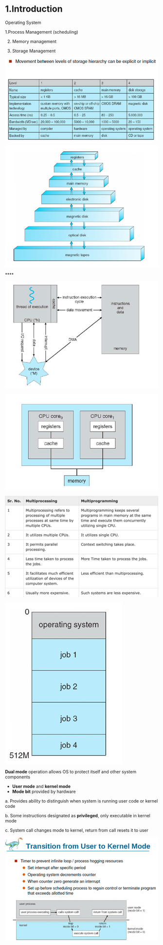 # 1.Introduction

Operating System 

1.Process Management \(scheduling\) 

2. Memory management

3. Storage Management

![Performance of Various Level of Storages](../.gitbook/assets/image%20%2830%29.png)

![Storage and Device Hierarchy ](../.gitbook/assets/image%20%2862%29.png)

\*\*\*\*

![How modern computer works](../.gitbook/assets/image%20%2869%29.png)

![A dual core design](../.gitbook/assets/image%20%2845%29.png)

![Difference between Multi-processing vs Multi-programming](../.gitbook/assets/image%20%2870%29.png)

![Memory Layout of Multi-programmed System](../.gitbook/assets/image%20%2835%29.png)

**Dual mode** operation allows OS to protect itself and other system components

* **User mode** and **kernel mode** 
* **Mode bit** provided by hardware

a. Provides ability to distinguish when system is running user code or kernel code

b. Some instructions designated as **privileged**, only executable in kernel mode

c. System call changes mode to kernel, return from call resets it to user

![](../.gitbook/assets/image%20%2861%29.png)

